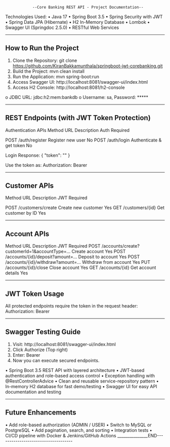                 --Core Banking REST API - Project Documentation--
Technologies Used:
•	Java 17
•	Spring Boot 3.5
•	Spring Security with JWT
•	Spring Data JPA (Hibernate)
•	H2 In-Memory Database
•	Lombok
•	Swagger UI (Springdoc 2.5.0)
•	RESTful Web Services
________________________________________
How to Run the Project
----------------------------------------
1.	Clone the Repository:
 	git clone https://github.com/KiranBakkamunthala/springboot-jwt-corebanking.git
2.	Build the Project:
 	mvn clean install
3.	Run the Application:
 	mvn spring-boot:run
4.	Access Swagger UI: http://localhost:8081/swagger-ui/index.html
5.	Access H2 Console: http://localhost:8081/h2-console

o	JDBC URL: jdbc:h2:mem:bankdb
o	Username: sa, Password: *****
________________________________________
REST Endpoints (with JWT Token Protection)
-----------------------------------------
Authentication APIs
Method	URL	Description	Auth Required

POST	/auth/register	Register new user	No
POST	/auth/login	Authenticate & get token	No

Login Response:
{
  "token": "<JWT Token>"
}

Use the token as:
Authorization: Bearer <JWT Token>
________________________________________
Customer APIs
---------------------------------------
Method	URL	Description	JWT Required

POST	/customers/create	Create new customer	Yes
GET	/customers/{id}	Get customer by ID	Yes
________________________________________
Account APIs
----------------------------------------
Method	URL	Description	JWT Required
POST	/accounts/create?customerId=1&accountType=...	Create account	Yes
POST	/accounts/{id}/deposit?amount=...	Deposit to account	Yes
POST	/accounts/{id}/withdraw?amount=...	Withdraw from account	Yes
PUT	/accounts/{id}/close	Close account	Yes
GET	/accounts/{id}	Get account details	Yes
________________________________________
JWT Token Usage
----------------------------------------
All protected endpoints require the token in the request header:
Authorization: Bearer <your-token>
________________________________________
Swagger Testing Guide
----------------------------------------
1.	Visit: http://localhost:8081/swagger-ui/index.html
2.	Click Authorize (Top right)
3.	Enter:
 	Bearer <your-token>
4.	Now you can execute secured endpoints.

•	Spring Boot 3.5 REST API with layered architecture
•	JWT-based authentication and role-based access control
•	Exception handling with @RestControllerAdvice
•	Clean and reusable service-repository pattern
•	In-memory H2 database for fast demo/testing
•	Swagger UI for easy API documentation and testing
________________________________________
Future Enhancements
----------------------------------------
•	Add role-based authorization (ADMIN / USER)
•	Switch to MySQL or PostgreSQL
•	Add pagination, search, and sorting
•	Integration tests
•	CI/CD pipeline with Docker & Jenkins/GitHub Actions
_______________END------------------------------------
